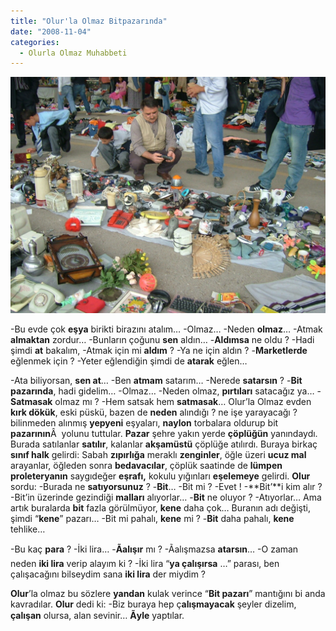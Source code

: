 ```yaml
---
title: "Olur'la Olmaz Bitpazarında"
date: "2008-11-04"
categories: 
  - Olurla Olmaz Muhabbeti
---
```


[![dscf3115.JPG](../uploads/2008/11/dscf3115.JPG)](../uploads/2008/11/dscf3115.jpg "dscf3115.JPG")

\-Bu evde çok **eşya** birikti birazını atalım… -Olmaz… -Neden **olmaz**… -Atmak **almaktan** zordur… -Bunların çoğunu **sen** aldın… -**Aldımsa** ne oldu ? -Hadi şimdi **at** bakalım, -Atmak için mi **aldım** ? -Ya ne için aldın ? -**Marketlerde** eğlenmek için ? -Yeter eğlendiğin şimdi de **atarak** eğlen…

\-Ata biliyorsan, **sen at**… -Ben **atmam** satarım… -Nerede **satarsın** ? -**Bit pazarında**, hadi gidelim… -Olmaz… -Neden olmaz, **pırtıları** satacağız ya… -**Satmasak** olmaz mı ? -Hem satsak hem **satmasak**… Olur’la Olmaz evden **kırk dökük**, eski püskü, bazen de **neden** alındığı ? ne işe yarayacağı ? bilinmeden alınmış **yepyeni** eşyaları, **naylon** torbalara oldurup bit **pazarının**Â  yolunu tuttular. **Pazar** şehre yakın yerde **çöplüğün** yanındaydı. Burada satılanlar **satılır**, kalanlar **akşamüstü** çöplüğe atılırdı. Buraya birkaç **sınıf halk** gelirdi: Sabah **zıpırlığa** meraklı **zenginler**, öğle üzeri **ucuz mal** arayanlar, öğleden sonra **bedavacılar**, çöplük saatinde de **lümpen proleteryanın** saygıdeğer **eşrafı,** kokulu yığınları **eşelemeye** gelirdi. **Olur** sordu: -Burada ne **satıyorsunuz** ? -**Bit**… -Bit mi ? -Evet ! -**Bit’**i kim alır ? -Bit’in üzerinde gezindiği **malları** alıyorlar… -**Bit** ne oluyor ? -Atıyorlar… Ama artık buralarda **bit** fazla görülmüyor, **kene** daha çok… Buranın adı değişti, şimdi “**kene**” pazarı… -Bit mi pahalı, **kene** mi ? -**Bit** daha pahalı, **kene** tehlike…

\-Bu kaç **para** ? -İki lira… -**Ãalışır** mı ? -Ãalışmazsa **atarsın**… -O zaman neden **iki lira** verip alayım ki ? -İki lira “**ya çalışırsa** …” parası, ben çalışacağını bilseydim sana **iki lira** der miydim ?

**Olur**’la olmaz bu sözlere **yandan** kulak verince “**Bit pazarı**” mantığını bi anda kavradılar. **Olur** dedi ki: -Biz buraya hep ç**alışmayacak** şeyler dizelim, **çalışan** olursa, alan sevinir… **Ãyle** yaptılar.

